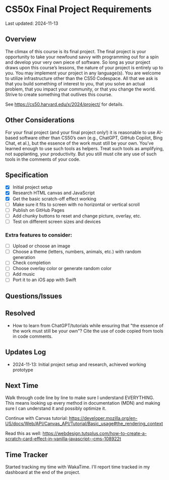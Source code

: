 # CS50x Final Project Requirements

Last updated: 2024-11-13

## Overview
The climax of this course is its final project. The final project is your opportunity to take your newfound savvy with programming out for a spin and develop your very own piece of software. So long as your project draws upon this course’s lessons, the nature of your project is entirely up to you. You may implement your project in any language(s). You are welcome to utilize infrastructure other than the CS50 Codespace. All that we ask is that you build something of interest to you, that you solve an actual problem, that you impact your community, or that you change the world. Strive to create something that outlives this course.

See https://cs50.harvard.edu/x/2024/project/ for details.

## Other Considerations
For your final project (and your final project only!) it is reasonable to use AI-based software other than CS50’s own (e.g., ChatGPT, GitHub Copilot, Bing Chat, et al.), but the essence of the work must still be your own. You’ve learned enough to use such tools as helpers. Treat such tools as amplifying, not supplanting, your productivity. But you still must cite any use of such tools in the comments of your code.

## Specification
* [x] Initial project setup
* [x] Research HTML canvas and JavaScript
* [x] Get the basic scratch-off effect working
* [ ] Make sure it fits to screen with no horizontal or vertical scroll
* [ ] Publish on GitHub Pages
* [ ] Add chunky buttons to reset and change picture, overlay, etc.
* [ ] Test on different screen sizes and devices

### Extra features to consider:
* [ ] Upload or choose an image
* [ ] Choose a theme (letters, numbers, animals, etc.) with random generation
* [ ] Check completion
* [ ] Choose overlay color or generate random color
* [ ] Add music
* [ ] Port it to an iOS app with Swift

## Questions/Issues

## Resolved
* How to learn from ChatGPT/tutorials while ensuring that "the essence of the work must still be your own"? Cite the use of code copied from tools in code comments.

## Updates Log
* 2024-11-13: Initial project setup and research, achieved working prototype

## Next Time
Walk through code line by line to make sure I understand EVERYTHING. This means looking up every method in documentation (MDN) and making sure I can understand it and possibly optimize it.

Continue with Canvas tutorial: https://developer.mozilla.org/en-US/docs/Web/API/Canvas_API/Tutorial/Basic_usage#the_rendering_context

Read this as well: https://webdesign.tutsplus.com/how-to-create-a-scratch-card-effect-in-vanilla-javascript--cms-108922t

## Time Tracker
Started tracking my time with WakaTime. I'll report time tracked in my dashboard at the end of the project.
